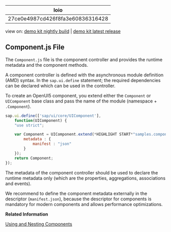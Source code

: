 <!-- loio27ce0e4987cd426f8fa3e60836316428 -->

| loio |
| -----|
| 27ce0e4987cd426f8fa3e60836316428 |

<div id="loio">

view on: [demo kit nightly build](https://openui5nightly.hana.ondemand.com/#/topic/27ce0e4987cd426f8fa3e60836316428) | [demo kit latest release](https://openui5.hana.ondemand.com/#/topic/27ce0e4987cd426f8fa3e60836316428)</div>

## Component.js File

The `Component.js` file is the component controller and provides the runtime metadata and the component methods.

A component controller is defined with the asynchronous module definition \(AMD\) syntax. In the `sap.ui.define` statement; the required dependencies can be declared which can be used in the controller.

To create an OpenUI5 component, you extend either the `Component` or `UIComponent` base class and pass the name of the module \(namespace + `.Component`\).

``` js
sap.ui.define(['sap/ui/core/UIComponent'],
	function(UIComponent) {
	"use strict";

	var Component = UIComponent.extend(*HIGHLIGHT START*"samples.components.sample.Component"*HIGHLIGHT END*, {
		metadata : {
			manifest : "json"
		}
	});
	return Component;
});
```

The metadata of the component controller should be used to declare the runtime metadata only \(which are the properties, aggregations, associations and events\).

We recommend to define the component metadata externally in the descriptor \(`manifest.json`\), because the descriptor for components is mandatory for modern components and allows performance optimizations.

**Related Information**  


[Using and Nesting Components](Using_and_Nesting_Components_346599f.md "You can use a ComponentContainer to wrap a UIComponent and reuse it anywhere within the OpenUI5 control tree. With the ComponentContainer you can nest components inside other components.")

